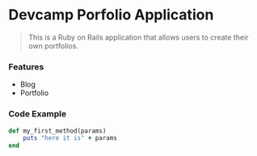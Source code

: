 # Devcamp Porfolio Application

> This is a Ruby on Rails application that allows users to create their own portfolios.

### Features

- Blog
- Portfolio

### Code Example

```ruby
def my_first_method(params)
	puts "here it is" + params
end
```